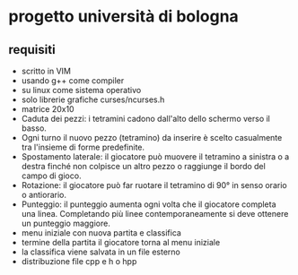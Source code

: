
# progetto università di bologna

## requisiti

- scritto in VIM
- usando g++ come compiler
- su linux come sistema operativo
- solo librerie grafiche curses/ncurses.h
- matrice 20x10
- Caduta dei pezzi: i tetramini cadono dall'alto dello schermo verso il basso.
- Ogni turno il nuovo pezzo (tetramino) da inserire è scelto casualmente tra
l'insieme di forme predefinite.
- Spostamento laterale: il giocatore può muovere il tetramino a sinistra o a
destra finché non colpisce un altro pezzo o raggiunge il bordo del campo di
gioco.
- Rotazione: il giocatore può far ruotare il tetramino di 90° in senso orario o
antiorario.
- Punteggio: il punteggio aumenta ogni volta che il giocatore completa una
linea. Completando più linee contemporaneamente si deve ottenere un
punteggio maggiore.
- menu iniziale con nuova partita e classifica
- termine della partita il giocatore torna al menu iniziale
- la classifica viene salvata in un file esterno
- distribuzione file cpp e h o hpp
